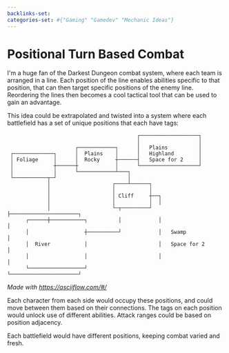 ```yaml
---
backlinks-set: 
categories-set: #{"Gaming" "Gamedev" "Mechanic Ideas"}
---
```

# Positional Turn Based Combat

I'm a huge fan of the Darkest Dungeon combat system, where each team is arranged
in a line.
Each position of the line enables abilities specific to that position, that can
then target specific positions of the enemy line.
Reordering the lines then becomes a cool tactical tool that can be used to gain
an advantage.

This idea could be extrapolated and twisted into a system where each battlefield
has a set of unique positions that each have tags:

```
                                          ┌───────────────────┐           
                                          │                   │           
                      ┌────────────┐      │   Plains          │           
 ┌─────────────┐      │  Plains    │      │   Highland        │           
 │ Foliage     │      │  Rocky     ┼──────┤   Space for 2     │           
 │             ┼──────┼            │      └───────────────────┘           
 │             │      └────────────┴───┐                                  
 └───────────┬─┘                       │                                  
             │                    ┌────┴──────┐                           
             │                    │           │                           
             │                    │ Cliff     ┼──┐                        
             │                    │           │  │                        
             │                    └─┬─────────┘  ├──────────────────────┐ 
      ┌──────┼───────────┐          │            │                      │ 
      │                  ┼──────────┘            │   Swamp              │ 
      │  River           │                       │   Space for 2        │ 
      │                  │                       │                      │ 
      └──────────────────┘                       └──────────────────────┘ 

```
*Made with https://asciiflow.com/#/*

Each character from each side would occupy these positions, and could move
between them based on their connections.
The tags on each position would unlock use of different abilities.
Attack ranges could be based on position adjacency.

Each battlefield would have different positions, keeping combat varied and fresh.